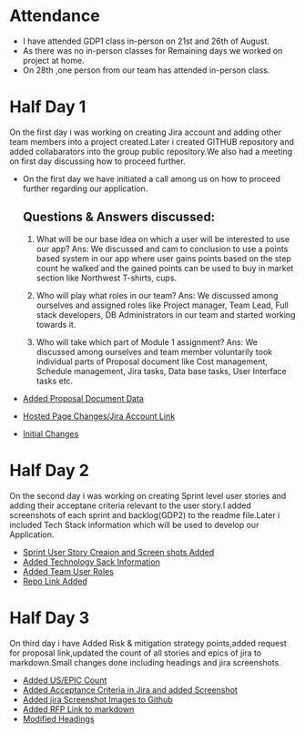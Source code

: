 # Attendance
- I have attended GDP1 class in-person on 21st and 26th of August.
- As there was no in-person classes for Remaining days we worked on project at home.
- On 28th ,one person from our team has attended in-person class.

# Half Day 1
On the first day i was working on creating Jira account and adding other team members into a project created.Later i created GITHUB repository and added collabarators into      the group public repository.We also had a meeting on first day discussing how to proceed further.

- On the first day we have initiated a call among us on how to proceed further regarding our application.

  ## Questions & Answers discussed:
  1.	What will be our base idea on which a user will be interested to use our app?
  Ans: We discussed and cam to conclusion to use a points based system in our app where user gains points based on the step count he walked and the gained points can be used to   buy in market section like Northwest T-shirts, cups.

  2. Who will play what roles in our team?
  Ans: We discussed among ourselves and assigned roles like Project manager, Team Lead, Full stack developers, DB Administrators in our team and started working towards it.

  3. Who will take which part of Module 1 assignment?
  Ans: We discussed among ourselves and team member voluntarily took individual parts of Proposal document like Cost management, Schedule management, Jira tasks, Data base         tasks, User Interface tasks etc.

- [Added Proposal Document Data](https://github.com/RaviTeja444/health-wellness/commit/627eb771f6508bae62dc1b7ada95b08565b05e88)
- [Hosted Page Changes/Jira Account Link](https://github.com/RaviTeja444/health-wellness/commit/32dc2323f6a5590b6d64cd6de269d85bf49b48be)
- [Initial Changes](https://github.com/RaviTeja444/health-wellness/commit/90c3c117195650954cbb98aca68467e470d2a7d3)

# Half Day 2
On the second day i was working on creating Sprint level user stories and adding their acceptane criteria relevant to the user story.I added screenshots of each sprint and backlog(GDP2) to the readme file.Later i included Tech Stack information which will be used to develop our Application.
 
 - [Sprint User Story Creaion and Screen shots Added](https://github.com/RaviTeja444/health-wellness/commit/dec67d457567d198ed2e5b543eeb2abfeb2ec26d)
 - [Added Technology Sack Information](https://github.com/RaviTeja444/health-wellness/commit/8a0ea0c7e41e92041a17151790ce6d6fe6b4b09b)
 - [Added Team User Roles](https://github.com/RaviTeja444/health-wellness/commit/7d5963de34a56486dcb89deeb6399b8e5eb50ade)
 - [Repo Link Added](https://github.com/RaviTeja444/health-wellness/commit/ab1dfcb0be228dd47222be45f0a4bbe97effe88d)

# Half Day 3
On third day i have Added Risk & mitigation strategy points,added request for proposal link,updated the count of all stories and epics of jira to markdown.Small changes done including headings and jira screenshots.
 
 - [Added US/EPIC Count](https://github.com/RaviTeja444/health-wellness/commit/4e8b7b6046701533963908eb0eb0f8e0796b0111)
 - [Added Acceptance Criteria in Jira and added Screenshot](https://github.com/RaviTeja444/health-wellness/commit/36ad50639aa459dba2f2319e6c667eb2089df7ab)
 - [Added jira Screenshot Images to Github](https://github.com/RaviTeja444/health-wellness/commit/b2a87cb700ee3500977700abf4b0841ed7f19094)
 - [Added RFP Link to markdown](https://github.com/RaviTeja444/health-wellness/commit/57b811dab1b59dd051cd0a475c5e92e028c966d3)
 - [Modified Headings](https://github.com/RaviTeja444/health-wellness/commit/dc04917fac0343c3036dc85b6b39e3df60d8e083)
